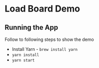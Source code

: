 # Load Board Demo

## Running the App

Follow to following steps to show the demo

- Install Yarn - `brew install yarn`
- `yarn install`
- `yarn start`
